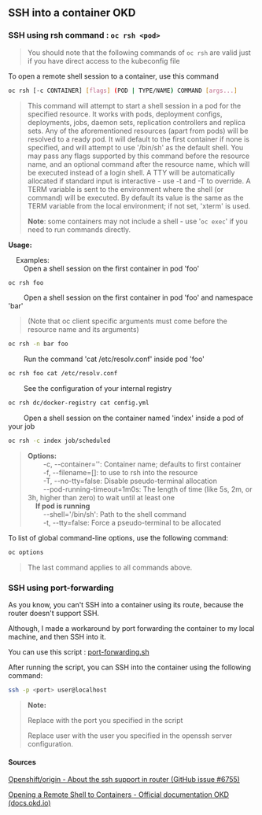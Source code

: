 ## SSH into a container OKD
### SSH using rsh command :  ```oc rsh <pod>```
> You should note that the following commands of `oc rsh` are valid just if you have direct access to the kubeconfig file

To open a remote shell session to a container, use this command
```bash
oc rsh [-c CONTAINER] [flags] (POD | TYPE/NAME) COMMAND [args...]
````

> This command will attempt to start a shell session in a pod for the specified resource. It works with pods, deployment configs, deployments, jobs, daemon sets, replication controllers and replica sets. Any of the aforementioned resources (apart from pods) will be resolved to a ready pod. It will default to the first container if none is specified, and will attempt to use '/bin/sh' as the default shell. You may pass any flags supported by this command before the resource name, and an optional command after the resource name, which will be executed instead of a login shell. A TTY will be automatically allocated if standard input is interactive - use -t and -T to override. A TERM variable is sent to the environment where the shell (or command) will be executed. By default its value is the same as the TERM variable from the local environment; if not set, 'xterm' is used.
>
><b>Note</b>: some containers may not include a shell - use '```oc exec```' if you need to run commands directly.

<b>Usage:</b>
  

&nbsp;&nbsp;&nbsp;&nbsp;Examples:  
  &nbsp;&nbsp;&nbsp;&nbsp;&nbsp;&nbsp;&nbsp;&nbsp;Open a shell session on the first container in pod 'foo'
  ```bash
  oc rsh foo
  ```
  &nbsp;&nbsp;&nbsp;&nbsp;&nbsp;&nbsp;&nbsp;&nbsp;Open a shell session on the first container in pod 'foo' and namespace 'bar'
  >(Note that oc client specific arguments must come before the resource name and its arguments)
  ```bash
  oc rsh -n bar foo
  ```
  &nbsp;&nbsp;&nbsp;&nbsp;&nbsp;&nbsp;&nbsp;&nbsp;Run the command 'cat /etc/resolv.conf' inside pod 'foo'
  ```bash
  oc rsh foo cat /etc/resolv.conf
  ```

  &nbsp;&nbsp;&nbsp;&nbsp;&nbsp;&nbsp;&nbsp;&nbsp;See the configuration of your internal registry
  ```bash
  oc rsh dc/docker-registry cat config.yml
  ```

  &nbsp;&nbsp;&nbsp;&nbsp;&nbsp;&nbsp;&nbsp;&nbsp;Open a shell session on the container named 'index' inside a pod of your job
  ```bash
  oc rsh -c index job/scheduled
  ```

><b>Options:</b>  
>&nbsp;&nbsp;&nbsp;&nbsp;&nbsp;&nbsp;&nbsp;&nbsp;-c, --container='': Container name; defaults to first container  
>&nbsp;&nbsp;&nbsp;&nbsp;&nbsp;&nbsp;&nbsp;&nbsp;-f, --filename=[]: to use to rsh into the resource  
>&nbsp;&nbsp;&nbsp;&nbsp;&nbsp;&nbsp;&nbsp;&nbsp;-T, --no-tty=false: Disable pseudo-terminal allocation  
>&nbsp;&nbsp;&nbsp;&nbsp;&nbsp;&nbsp;&nbsp;&nbsp;--pod-running-timeout=1m0s: The length of time (like 5s, 2m, or 3h, higher than zero) to wait until at least one  
>&nbsp;&nbsp;&nbsp;&nbsp;<b>If pod is running</b>  
>&nbsp;&nbsp;&nbsp;&nbsp;&nbsp;&nbsp;&nbsp;&nbsp;--shell='/bin/sh': Path to the shell command  
>&nbsp;&nbsp;&nbsp;&nbsp;&nbsp;&nbsp;&nbsp;&nbsp;-t, --tty=false: Force a pseudo-terminal to be allocated

To list of global command-line options, use the following command:
```bash
oc options
```
>The last command applies to all commands above.

### SSH using port-forwarding

As you know, you can't SSH into a container using its route, because the router doesn't support SSH.

Although, I made a workaround by port forwarding the container to my local machine, and then SSH into it.

You can use this script : [port-forwarding.sh](./port-forwarding.sh)

After running the script, you can SSH into the container using the following command:
```bash
ssh -p <port> user@localhost
```
>**Note:**
>
>Replace <port> with the port you specified in the script
>
>Replace user with the user you specified in the openssh server configuration.

#### Sources

[Openshift/origin - About the ssh support in router (GitHub issue #6755)](https://github.com/openshift/origin/issues/6755)

[Opening a Remote Shell to Containers - Official documentation OKD (docs.okd.io)](https://docs.okd.io/3.11/dev_guide/ssh_environment.html)

